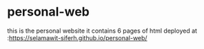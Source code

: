 # personal-web
this is the personal website
it contains 6 pages of html 
deployed at :https://selamawit-siferh.github.io/personal-web/
